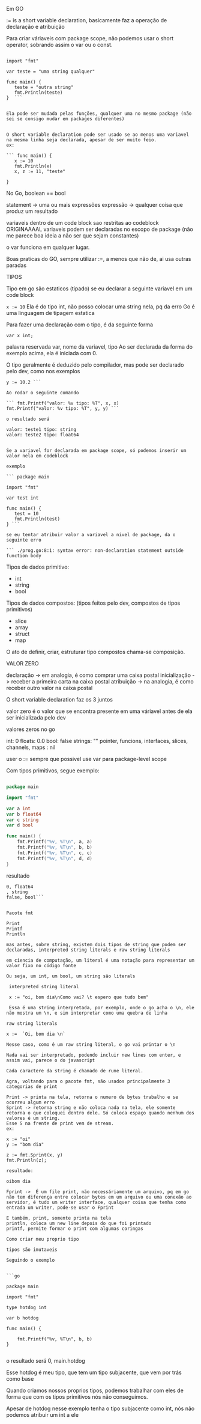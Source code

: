 Em GO

:= is a short variable declaration, basicamente faz a operação de declaração e atribuição


Para criar váriaveis com package scope, não podemos usar o short operator, sobrando assim o var ou o const.

 ``` package main

import "fmt"

var teste = "uma string qualquer"

func main() {
    teste = "outra string"
    fmt.Println(teste)    
}  ``` 


Ela pode ser mudada pelas funções, qualquer uma no mesmo package (não sei se consigo mudar em packages diferentes)


O short variable declaration pode ser usado se ao menos uma variavel na mesma linha seja declarada, apesar de ser muito feio.
ex:

 ``` func main() {
    x := 10
    fmt.Println(x)
    x, z := 11, "teste"

}
 ``` 

No Go, boolean == bool

statement -> uma ou mais expressões
expressão -> qualquer coisa que produz um resultado


variaveis dentro de um code block sao restritas ao codeblock ORIGINAAAAL
variaveis podem ser declaradas no escopo de package (não me parece boa ideia a não ser que sejam constantes)

o var funciona em qualquer lugar.


Boas praticas do GO, sempre utilizar :=, a menos que não de, ai usa outras paradas



TIPOS

Tipo em go são estaticos (tipado)
se eu declarar a seguinte variavel em um code block

 ``` x := 10 ``` 
Ela é do tipo int, não posso colocar uma string nela, pq da erro
Go é uma linguagem de tipagem estatica

Para fazer uma declaração com o tipo, é da seguinte forma

 ``` var x int; ``` 

palavra reservada var, nome da variavel, tipo
Ao ser declarada da forma do exemplo acima, ela é iniciada com 0.

O tipo geralmente é deduzido pelo compilador, mas pode ser declarado pelo dev, como nos exemplos

 ``` var x string = "teste1";
y := 10.2 ``` 

Ao rodar o seguinte comando

 ``` fmt.Printf("valor: %v tipo: %T", x, x)
fmt.Printf("valor: %v tipo: %T", y, y) ``` 

o resultado será

valor: teste1 tipo: string
valor: teste2 tipo: float64


Se a variavel for declarada em package scope, só podemos inserir um valor nela em codeblock

exemplo

 ``` package main

import "fmt"

var test int

func main() {
	test = 10
	fmt.Println(test)
} ``` 

se eu tentar atribuir valor a variavel a nivel de package, da o seguinte erro 

 ``` ./prog.go:8:1: syntax error: non-declaration statement outside function body
 ``` 

Tipos de dados primitivo:
- int
- string
- bool

Tipos de dados compostos: (tipos feitos pelo dev, compostos de tipos primitivos)
- slice
- array
- struct
- map


O ato de definir, criar, estruturar tipo compostos chama-se composição.


VALOR ZERO

declaração -> em analogia, é como comprar uma caixa postal
inicialização -> receber a primeira carta na caixa postal
atribuição -> na analogia, é como receber outro valor na caixa postal

O short variable declaration faz os 3 juntos

valor zero é o valor que se encontra presente em uma váriavel antes de ela ser inicializada pelo dev

valores zeros no go

int: 0
floats: 0.0
bool: false
strings: ""
pointer, funcions, interfaces, slices, channels, maps : nil

user o := sempre que possivel
use var para package-level scope

Com tipos primitivos, segue exemplo:


```go

package main

import "fmt"

var a int
var b float64
var c string
var d bool

func main() {
	fmt.Printf("%v, %T\n", a, a)
	fmt.Printf("%v, %T\n", b, b)
	fmt.Printf("%v, %T\n", c, c)
    fmt.Printf("%v, %T\n", d, d)
}

```

resultado

```0, int
0, float64
, string 
false, bool```


Pacote fmt

Print
Printf
Println

mas antes, sobre string, existem dois tipos de string que podem ser declaradas, interpreted string literals e raw string literals

em ciencia de computação, um literal é uma notação para representar um valor fixo no código fonte

Ou seja, um int, um bool, um string são literals

 interpreted string literal

 x := "oi, bom dia\nComo vai? \t espero que tudo bem"

 Essa é uma string interpretada, por exemplo, onde o go acha o \n, ele não mostra um \n, e sim interpretar como uma quebra de linha

raw string literals

x :=  `Oi, bom dia \n`

Nesse caso, como é um raw string literal, o go vai printar o \n

Nada vai ser interpretado, podendo incluir new lines com enter, e assim vai, parece o do javascript

Cada caractere da string é chamado de rune literal.

Agra, voltando para o pacote fmt, são usados principalmente 3 categorias de print

Print -> printa na tela, retorna o numero de bytes trabalho e se ocorreu algum erro
Sprint -> retorna string e não coloca nada na tela, ele somente retorna o que coloquei dentro dele. Só coloca espaço quando nenhum dos valores é um string.
Esse S na frente de print vem de stream.
ex:

x := "oi"
y := "bom dia"

z := fmt.Sprint(x, y)
fmt.Println(z);

resultado:

oibom dia

Fprint ->  É um file print, não necessáriamente um arquivo, pq em go não tem diferença entre colocar bytes em um arquivo ou uma conexão ao servidor, é tudo um writer interface, qualquer coisa que tenha como entrada um writer, pode-se usar o Fprint

E também, print, somente printa na tela
println, coloca um new line depois do que foi printado
printf, permite formar o print com algumas coringas

Como criar meu proprio tipo

tipos são imutaveis

Seguindo o exemplo


```go

package main

import "fmt"

type hotdog int

var b hotdog

func main() {

	fmt.Printf("%v, %T\n", b, b)
}


```

o resultado será 0, main.hotdog

Esse hotdog é meu tipo, que tem um tipo subjacente, que vem por trás como base

Quando criamos nossos proprios tipos, podemos trabalhar com eles de forma que com os tipos primitivos nós não conseguimos.

Apesar de hotdog nesse exemplo tenha o tipo subjacente como int, nós não podemos atribuir um int a ele